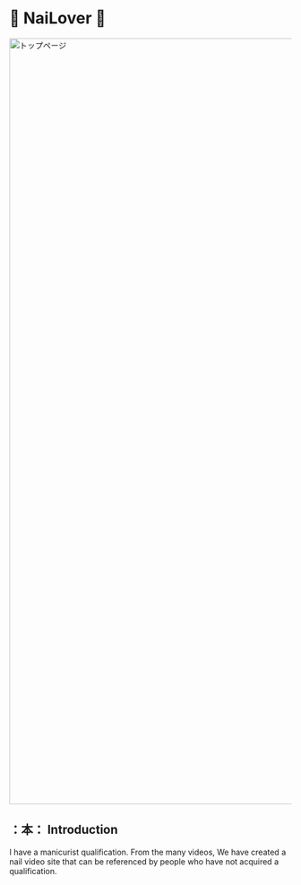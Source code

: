 # :kiss: NaiLover :kiss:
<img width="1368" alt="トップページ" src="https://user-images.githubusercontent.com/61773485/80275578-31f28480-871d-11ea-9444-d0520007d8a0.png">

## ：本： Introduction
I have a manicurist qualification.
From the many videos,
We have created a nail video site that can be referenced by people who have not acquired a qualification.
